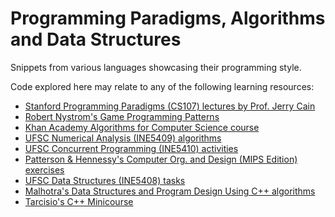 Programming Paradigms, Algorithms and Data Structures
====

Snippets from various languages showcasing their programming style.

Code explored here may relate to any of the following learning resources:
* [Stanford Programming Paradigms (CS107) lectures by Prof. Jerry Cain](https://www.youtube.com/playlist?list=PL9D558D49CA734A02)
* [Robert Nystrom's Game Programming Patterns](http://gameprogrammingpatterns.com/)
* [Khan Academy Algorithms for Computer Science course](https://www.khanacademy.org/computing/computer-science/algorithms)
* [UFSC Numerical Analysis (INE5409) algorithms](http://sergiopeters.prof.ufsc.br/livro-calculo-numerico-computacional/)
* [UFSC Concurrent Programming (INE5410) activities](https://planos.inf.ufsc.br/modulos/planos/visualizar.php?id=3001)
* [Patterson & Hennessy's Computer Org. and Design (MIPS Edition) exercises](https://github.com/CalicoUFSC/biblioteca/blob/master/3a_fase/INE5411.md)
* [UFSC Data Structures (INE5408) tasks](https://www.youtube.com/watch?list=PLWG7TKLwYttnlvODGYZQlBIVL1iyPJy5a&v=0mbp5qtl_9g)
* [Malhotra's Data Structures and Program Design Using C++ algorithms](https://styluspub.presswarehouse.com/browse/book/9781683923701/Data-Structures-and-Program-Design-Using-C)
* [Tarcisio's C++ Minicourse](http://tarcis.io/cpp/)
